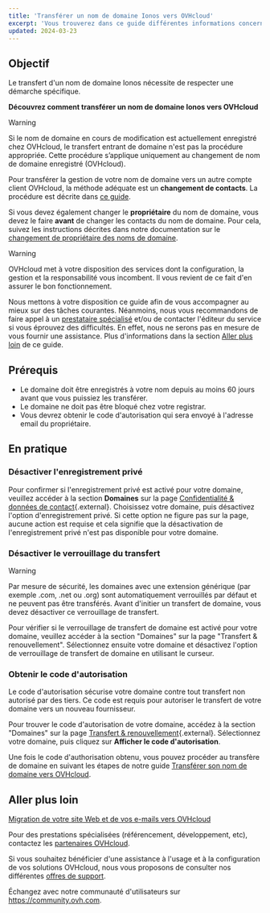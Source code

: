 ```yaml
---
title: 'Transférer un nom de domaine Ionos vers OVHcloud'
excerpt: 'Vous trouverez dans ce guide différentes informations concernant le transfert d’un nom de domaine Ionos vers OVHcloud'
updated: 2024-03-23
---
```


## Objectif

Le transfert d'un nom de domaine Ionos nécessite de respecter une démarche spécifique.

**Découvrez comment transférer un nom de domaine Ionos vers OVHcloud**

> [!warning]
>
> Si le nom de domaine en cours de modification est actuellement enregistré chez OVHcloud, le transfert entrant de domaine n'est pas la procédure appropriée. Cette procédure s’applique uniquement au changement de nom de domaine enregistré (OVHcloud).
>
> Pour transférer la gestion de votre nom de domaine vers un autre compte client OVHcloud, la méthode adéquate est un **changement de contacts**. La procédure est décrite dans [ce guide](/pages/account_and_service_management/account_information/managing_contacts).
>
> Si vous devez également changer le **propriétaire** du nom de domaine, vous devez le faire **avant** de changer les contacts du nom de domaine. Pour cela, suivez les instructions décrites dans notre documentation sur le [changement de propriétaire des noms de domaine](/pages/web_cloud/domains/trade_domain).
>

> [!warning]
>
> OVHcloud met à votre disposition des services dont la configuration, la gestion et la responsabilité vous incombent. Il vous revient de ce fait d'en assurer le bon fonctionnement.
>
> Nous mettons à votre disposition ce guide afin de vous accompagner au mieux sur des tâches courantes. Néanmoins, nous vous recommandons de faire appel à un [prestataire spécialisé](https://partner.ovhcloud.com/fr/) et/ou de contacter l'éditeur du service si vous éprouvez des difficultés. En effet, nous ne serons pas en mesure de vous fournir une assistance. Plus d'informations dans la section [Aller plus loin](#aller-plus-loin) de ce guide.
>

## Prérequis

- Le domaine doit être enregistrés à votre nom depuis au moins 60 jours avant que vous puissiez les transférer.
- Le domaine ne doit pas être bloqué chez votre registrar. 
- Vous devrez obtenir le code d'autorisation qui sera envoyé à l'adresse email du propriétaire. 

## En pratique

### Désactiver l'enregistrement privé

Pour confirmer si l'enregistrement privé est activé pour votre domaine, veuillez accéder à la section **Domaines** sur la page [Confidentialité & données de contact]([https://www.nominet.uk/whois/](https://login.ionos.fr/?redirect_url=https%3A%2F%2Fmy.ionos.fr%2Fstart-with-domain%2Fprivacy%3Futm_source%3Dhelpcenter%26utm_medium%3Dknowledge%26utm_campaign%3D218%26utm_term%3Dprivacy%26utm_content%3Ddeeplink%26skipIntcpts%3Dtrue)){.external}. Choisissez votre domaine, puis désactivez l'option d'enregistrement privé. Si cette option ne figure pas sur la page, aucune action est requise et cela signifie que la désactivation de l'enregistrement privé n'est pas disponible pour votre domaine.

### Désactiver le verrouillage du transfert

> [!warning]
>Par mesure de sécurité, les domaines avec une extension générique (par exemple .com, .net ou .org) sont automatiquement verrouillés par 
>défaut et ne peuvent pas être transférés. Avant d'initier un transfert de domaine, vous devez désactiver ce verrouillage de transfert.


Pour vérifier si le verrouillage de transfert de domaine est activé pour votre domaine, veuillez accéder à la section "Domaines" sur la page "Transfert & renouvellement". Sélectionnez ensuite votre domaine et désactivez l'option de verrouillage de transfert de domaine en utilisant le curseur.

### Obtenir le code d'autorisation

Le code d'autorisation sécurise votre domaine contre tout transfert non autorisé par des tiers. Ce code est requis pour autoriser le transfert de votre domaine vers un nouveau fournisseur.

Pour trouver le code d'autorisation de votre domaine, accédez à la section "Domaines" sur la page [Transfert & renouvellement]([[https://www.nominet.uk/whois/](https://login.ionos.fr/?redirect_url=https%3A%2F%2Fmy.ionos.fr%2Fstart-with-domain%2Fprivacy%3Futm_source%3Dhelpcenter%26utm_medium%3Dknowledge%26utm_campaign%3D218%26utm_term%3Dprivacy%26utm_content%3Ddeeplink%26skipIntcpts%3Dtrue](https://login.ionos.fr/?redirect_url=https%3A%2F%2Fmy.ionos.fr%2Fstart-with-domain%2Ftransfer%3Futm_source%3Dhelpcenter%26utm_medium%3Dknowledge%26utm_campaign%3D218%26utm_term%3Dtransfer%26utm_content%3Ddeeplink%26skipIntcpts%3Dtrue))){.external}. Sélectionnez votre domaine, puis cliquez sur **Afficher le code d'autorisation**.

Une fois le code d'authorisation obtenu, vous pouvez procéder au transfère de domaine en suivant les étapes de notre guide [Transférer son nom de domaine vers OVHcloud](/pages/web_cloud/domains/transfer_incoming_generic_domain).

## Aller plus loin <a name="aller-plus-loin"></a>

[Migration de votre site Web et de vos e-mails vers OVHcloud](/pages/web_cloud/web_hosting/hosting_migrating_to_ovh)

Pour des prestations spécialisées (référencement, développement, etc), contactez les [partenaires OVHcloud](https://partner.ovhcloud.com/fr/directory/).

Si vous souhaitez bénéficier d'une assistance à l'usage et à la configuration de vos solutions OVHcloud, nous vous proposons de consulter nos différentes [offres de support](https://www.ovhcloud.com/fr/support-levels/).

Échangez avec notre communauté d'utilisateurs sur <https://community.ovh.com>.
